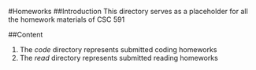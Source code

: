 #Homeworks
##Introduction 
This directory serves as a placeholder for all the homework materials of CSC 591

##Content

  1. The *code* directory represents submitted coding  homeworks 
  2. The *read* directory represents submitted reading homeworks   